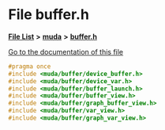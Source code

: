 

# File buffer.h

[**File List**](files.md) **>** [**muda**](dir_be047e8c00f93e2e88c2a417393a7f42.md) **>** [**buffer.h**](buffer_8h.md)

[Go to the documentation of this file](buffer_8h.md)


```C++
#pragma once
#include <muda/buffer/device_buffer.h>
#include <muda/buffer/device_var.h>
#include <muda/buffer/buffer_launch.h>
#include <muda/buffer/buffer_view.h>
#include <muda/buffer/graph_buffer_view.h>
#include <muda/buffer/var_view.h>
#include <muda/buffer/graph_var_view.h>
```


